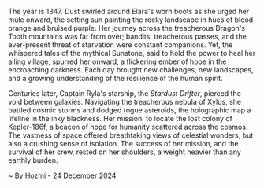 
The year is 1347.  Dust swirled around Elara's worn boots as she urged her mule onward, the setting sun painting the rocky landscape in hues of blood orange and bruised purple.  Her journey across the treacherous Dragon's Tooth mountains was far from over; bandits, treacherous passes, and the ever-present threat of starvation were constant companions.  Yet, the whispered tales of the mythical Sunstone, said to hold the power to heal her ailing village, spurred her onward, a flickering ember of hope in the encroaching darkness.  Each day brought new challenges, new landscapes, and a growing understanding of the resilience of the human spirit.


Centuries later, Captain Ryla's starship, the *Stardust Drifter*, pierced the void between galaxies.  Navigating the treacherous nebula of Xylos, she battled cosmic storms and dodged rogue asteroids, the holographic map a lifeline in the inky blackness.  Her mission: to locate the lost colony of Kepler-186f, a beacon of hope for humanity scattered across the cosmos.  The vastness of space offered breathtaking views of celestial wonders, but also a crushing sense of isolation.  The success of her mission, and the survival of her crew, rested on her shoulders, a weight heavier than any earthly burden.

~ By Hozmi - 24 December 2024
